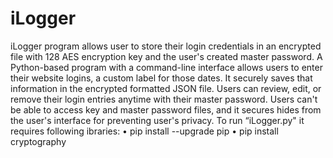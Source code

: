 # iLogger
iLogger program allows user to store their login credentials in an encrypted file with 128 AES encryption key and the user's created master password. 
A Python-based program with a command-line interface allows users to enter their website logins, a custom label for those dates. It securely saves that information in the encrypted formatted JSON file. Users can review, edit, or remove their login entries anytime with their master password. Users can't be able to access key and master password files, and it secures hides from the user's interface for preventing user's privacy. 
To run “iLogger.py" it requires following ibraries:
• pip install --upgrade pip
• pip install cryptography

